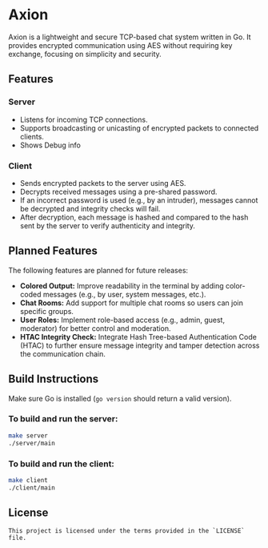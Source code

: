 # Axion

Axion is a lightweight and secure TCP-based chat system written in Go. It provides encrypted communication using AES without requiring key exchange, focusing on simplicity and security.

## Features

### Server
- Listens for incoming TCP connections.
- Supports broadcasting or unicasting of encrypted packets to connected clients.
- Shows Debug info 

### Client
- Sends encrypted packets to the server using AES.
- Decrypts received messages using a pre-shared password.
- If an incorrect password is used (e.g., by an intruder), messages cannot be decrypted and integrity checks will fail.
- After decryption, each message is hashed and compared to the hash sent by the server to verify authenticity and integrity.

## Planned Features

The following features are planned for future releases:

- **Colored Output:** Improve readability in the terminal by adding color-coded messages (e.g., by user, system messages, etc.).
- **Chat Rooms:** Add support for multiple chat rooms so users can join specific groups.
- **User Roles:** Implement role-based access (e.g., admin, guest, moderator) for better control and moderation.
- **HTAC Integrity Check:** Integrate Hash Tree-based Authentication Code (HTAC) to further ensure message integrity and tamper detection across the communication chain.

## Build Instructions

Make sure Go is installed (`go version` should return a valid version).

### To build and run the server:
```bash
make server
./server/main 
```

### To build and run the client:

```bash
make client
./client/main 
```

## License
```
This project is licensed under the terms provided in the `LICENSE` file.
```


